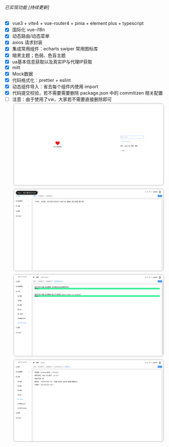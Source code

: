 ###### 已实现功能 [持续更新]
- [x] vue3 + vite4 + vue-router4 + pinia + element plus + typescript
- [x] 国际化 vue-i18n
- [x] 动态路由/动态菜单
- [x] axios 请求封装
- [x] 集成常用组件：echarts swiper 常用图标库
- [x] 暗黑主题；色弱、色盲主题
- [x] ua基本信息获取以及真实IP与代理IP获取
- [x] mitt
- [x] Mock数据
- [x] 代码格式化：prettier + eslint
- [x] 动态组件导入：省去每个组件内使用 import
- [x] 代码提交校验，若不需要需要删除 package.json 中的 commitizen 相关配置
- [ ] 注意：由于使用了vw，大家若不需要直接删除即可
![登录](img-01.png)
![首页](img-02.png)
![示例](img-03.png)
![IP](img-04.png)
